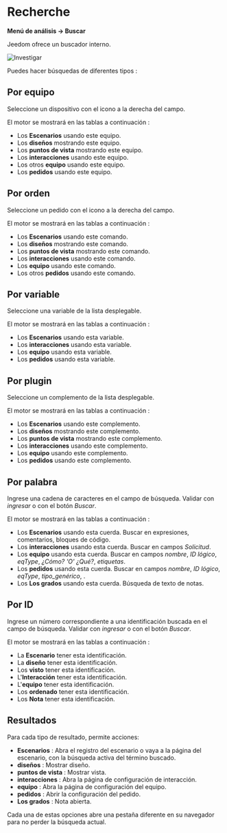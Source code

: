 # Recherche
**Menú de análisis → Buscar**

Jeedom ofrece un buscador interno.

![Investigar](./images/search_intro.gif)

Puedes hacer búsquedas de diferentes tipos :

## Por equipo

Seleccione un dispositivo con el icono a la derecha del campo.

El motor se mostrará en las tablas a continuación :

- Los **Escenarios** usando este equipo.
- Los **diseños** mostrando este equipo.
- Los **puntos de vista** mostrando este equipo.
- Los **interacciones** usando este equipo.
- Los otros **equipo** usando este equipo.
- Los **pedidos** usando este equipo.

## Por orden

Seleccione un pedido con el icono a la derecha del campo.

El motor se mostrará en las tablas a continuación :

- Los **Escenarios** usando este comando.
- Los **diseños** mostrando este comando.
- Los **puntos de vista** mostrando este comando.
- Los **interacciones** usando este comando.
- Los **equipo** usando este comando.
- Los otros **pedidos** usando este comando.

## Por variable

Seleccione una variable de la lista desplegable.

El motor se mostrará en las tablas a continuación :

- Los **Escenarios** usando esta variable.
- Los **interacciones** usando esta variable.
- Los **equipo** usando esta variable.
- Los **pedidos** usando esta variable.

## Por plugin

Seleccione un complemento de la lista desplegable.

El motor se mostrará en las tablas a continuación :

- Los **Escenarios** usando este complemento.
- Los **diseños** mostrando este complemento.
- Los **puntos de vista** mostrando este complemento.
- Los **interacciones** usando este complemento.
- Los **equipo** usando este complemento.
- Los **pedidos** usando este complemento.

## Por palabra

Ingrese una cadena de caracteres en el campo de búsqueda. Validar con *ingresar* o con el botón *Buscar*.

El motor se mostrará en las tablas a continuación :

- Los **Escenarios** usando esta cuerda.
	Buscar en expresiones, comentarios, bloques de código.
- Los **interacciones** usando esta cuerda.
	Buscar en campos *Solicitud*.
- Los **equipo** usando esta cuerda.
	Buscar en campos *nombre*, *ID lógico*, *eqType*, *¿Cómo? 'O' ¿Qué?*, *etiquetas*.
- Los **pedidos** usando esta cuerda.
	Buscar en campos *nombre*, *ID lógico*, *eqType*, *tipo_genérico*, .
- Los **Los grados** usando esta cuerda.
	Búsqueda de texto de notas.

## Por ID

Ingrese un número correspondiente a una identificación buscada en el campo de búsqueda. Validar con *ingresar* o con el botón *Buscar*.

El motor se mostrará en las tablas a continuación :

- La **Escenario** tener esta identificación.
- La **diseño** tener esta identificación.
- Los **visto** tener esta identificación.
- L'**Interacción** tener esta identificación.
- L'**equipo** tener esta identificación.
- Los **ordenado** tener esta identificación.
- Los **Nota** tener esta identificación.

## Resultados

Para cada tipo de resultado, permite acciones:
- **Escenarios** : Abra el registro del escenario o vaya a la página del escenario, con la búsqueda activa del término buscado.
- **diseños** : Mostrar diseño.
- **puntos de vista** : Mostrar vista.
- **interacciones** : Abra la página de configuración de interacción.
- **equipo** : Abra la página de configuración del equipo.
- **pedidos** : Abrir la configuración del pedido.
- **Los grados** : Nota abierta.

Cada una de estas opciones abre una pestaña diferente en su navegador para no perder la búsqueda actual.

